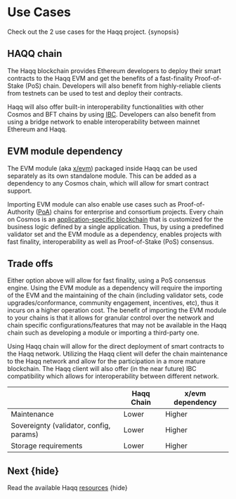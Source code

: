 <!--
order: 3
-->

# Use Cases

Check out the 2 use cases for the Haqq project. {synopsis}

## HAQQ chain

The Haqq blockchain provides Ethereum developers to deploy their smart contracts to the
Haqq EVM and get the benefits of a fast-finality Proof-of-Stake (PoS) chain. Developers will
also benefit from highly-reliable clients from testnets can be used to test and deploy their
contracts.

Haqq will also offer built-in interoperability functionalities with other Cosmos and BFT chains by using [IBC](https://ibcprotocol.org/). Developers can also benefit from using a bridge network to enable interoperability between mainnet Ethereum and Haqq.

## EVM module dependency

The EVM module (aka [x/evm](https://github.com/haqq-network/haqq/tree/master/x/evm)) packaged inside
Haqq can be used separately as its own standalone module. This can be added as a dependency to
any Cosmos chain, which will allow for smart contract support.

Importing EVM module can also enable use cases such as Proof-of-Authority
([PoA](https://en.wikipedia.org/wiki/Proof_of_authority)) chains for enterprise and consortium
projects. Every chain on Cosmos is an [application-specific
blockchain](https://docs.cosmos.network/master/intro/why-app-specific.html) that is customized for
the business logic defined by a single application. Thus, by using a predefined validator set and
the EVM module as a dependency, enables projects with fast finality, interoperability as well as
Proof-of-Stake (PoS) consensus.

## Trade offs

Either option above will allow for fast finality, using a PoS consensus engine. Using the EVM module
as a dependency will require the importing of the EVM and the maintaining of the chain (including
validator sets, code upgrades/conformance, community engagement, incentives, etc), thus it incurs on a
higher operation cost. The benefit of importing the EVM module to your chains is that it allows for
granular control over the network and chain specific configurations/features that may not be
available in the Haqq chain such as developing a module or importing a third-party one.

Using Haqq chain will allow for the direct deployment of smart contracts to the Haqq
network. Utilizing the Haqq client will defer the chain maintenance to the Haqq network
and allow for the participation in a more mature blockchain. The Haqq client will also offer
(in the near future) IBC compatibility which allows for interoperability between different network.

|                                         | Haqq Chain     | x/evm dependency |
|-----------------------------------------|-----------------|------------------|
| Maintenance                             | Lower           | Higher           |
| Sovereignty (validator, config, params) | Lower           | Higher           |
| Storage requirements                    | Lower           | Higher           |

## Next {hide}

Read the available Haqq [resources](./resources.md) {hide}
